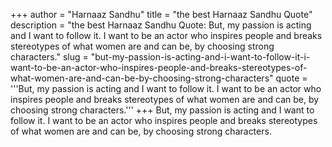 +++
author = "Harnaaz Sandhu"
title = "the best Harnaaz Sandhu Quote"
description = "the best Harnaaz Sandhu Quote: But, my passion is acting and I want to follow it. I want to be an actor who inspires people and breaks stereotypes of what women are and can be, by choosing strong characters."
slug = "but-my-passion-is-acting-and-i-want-to-follow-it-i-want-to-be-an-actor-who-inspires-people-and-breaks-stereotypes-of-what-women-are-and-can-be-by-choosing-strong-characters"
quote = '''But, my passion is acting and I want to follow it. I want to be an actor who inspires people and breaks stereotypes of what women are and can be, by choosing strong characters.'''
+++
But, my passion is acting and I want to follow it. I want to be an actor who inspires people and breaks stereotypes of what women are and can be, by choosing strong characters.
